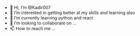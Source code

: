 - 👋 Hi, I’m @Kadir007
- 👀 I’m interested in getting better at my skills and learning also
- 🌱 I’m currently learning python and react
- 💞️ I’m looking to collaborate on ...
- 📫 How to reach me ...

<!---
Kadir007/Kadir007 is a ✨ special ✨ repository because its `README.md` (this file) appears on your GitHub profile.
You can click the Preview link to take a look at your changes.
--->

